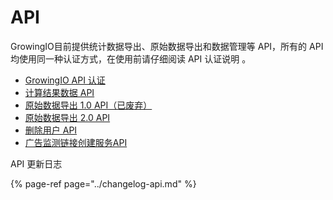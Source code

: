# API

GrowingIO目前提供统计数据导出、原始数据导出和数据管理等 API，所有的 API 均使用同一种认证方式，在使用前请仔细阅读 API 认证说明 。

* [GrowingIO API 认证](authentication.md)
* [计算结果数据 API](reporting-api.md)
* [原始数据导出 1.0 API（已废弃）](raw-data-export-1.0.md)
* [原始数据导出 2.0 API](raw-data-export-2.0.md)
* [删除用户 API](delete-visitor-api.md)
* [广告监测链接创建服务API](ads-tracking-api.md)

API 更新日志

{% page-ref page="../changelog-api.md" %}

  




